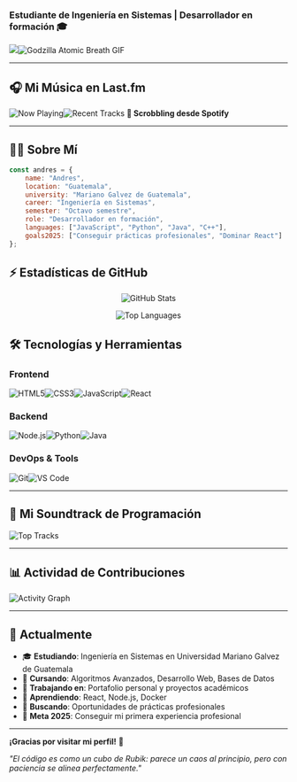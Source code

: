 ### Estudiante de Ingeniería en Sistemas | Desarrollador en formación 🎓

![](https://capsule-render.vercel.app/api?type=waving&color=gradient&customColorList=6,11,20&height=200&section=header&text=%C2%A1Hola!%20Soy%20Andres&fontSize=40&fontColor=00DDEB&animation=twinkling&fontAlignY=35)![Godzilla Atomic Breath GIF](https://i.pinimg.com/originals/e2/02/bd/e202bd98f141bb07d1f4a90662bc4296.gif)

---

## 🎧 Mi Música en Last.fm

![Now Playing](https://lastfm-img.vercel.app/now/Andres3f)![Recent Tracks](https://lastfm-recently-played.vercel.app/api?user=Andres3f&count=3&width=400&theme=dark)
**🎵 Scrobbling desde Spotify**

---

## 👨‍💻 Sobre Mí

```javascript
const andres = {
    name: "Andres",
    location: "Guatemala",
    university: "Mariano Galvez de Guatemala",
    career: "Ingeniería en Sistemas",
    semester: "Octavo semestre",
    role: "Desarrollador en formación",
    languages: ["JavaScript", "Python", "Java", "C++"],
    goals2025: ["Conseguir prácticas profesionales", "Dominar React"]
};
```

## ⚡ Estadísticas de GitHub

<div align="center">
  
![GitHub Stats](https://github-readme-stats.vercel.app/api?username=Andres3f&show_icons=true&theme=tokyo-night&hide_border=true&bg_color=000000&title_color=00DDEB&icon_color=00DDEB&text_color=C9D1D9)

![Top Languages](https://github-readme-stats.vercel.app/api/top-langs/?username=Andres3f&layout=compact&theme=tokyo-night&hide_border=true&bg_color=000000&title_color=00DDEB&text_color=C9D1D9)

</div>

## 🛠️ Tecnologías y Herramientas

### Frontend

![HTML5](https://img.shields.io/badge/HTML5-E34F26?style=for-the-badge&logo=html5&logoColor=white)![CSS3](https://img.shields.io/badge/CSS3-1572B6?style=for-the-badge&logo=css3&logoColor=white)![JavaScript](https://img.shields.io/badge/JavaScript-F7DF1E?style=for-the-badge&logo=javascript&logoColor=black)![React](https://img.shields.io/badge/React-20232A?style=for-the-badge&logo=react&logoColor=61DAFB)

### Backend

![Node.js](https://img.shields.io/badge/Node.js-43853D?style=for-the-badge&logo=node.js&logoColor=white)![Python](https://img.shields.io/badge/Python-3776AB?style=for-the-badge&logo=python&logoColor=white)![Java](https://img.shields.io/badge/Java-ED8B00?style=for-the-badge&logo=openjdk&logoColor=white)

### DevOps & Tools

![Git](https://img.shields.io/badge/Git-F05032?style=for-the-badge&logo=git&logoColor=white)![VS Code](https://img.shields.io/badge/VS_Code-007ACC?style=for-the-badge&logo=visual-studio-code&logoColor=white)


---

## 🎵 Mi Soundtrack de Programación

![Top Tracks](https://lastfm-recently-played.vercel.app/api?user=Andres3f&count=5&width=400&theme=dark)

---

## 📊 Actividad de Contribuciones

![Activity Graph](https://github-readme-activity-graph.vercel.app/graph?username=Andres3f&theme=tokyo-night&hide_border=true&bg_color=0D1117&color=00DDEB&line=00DDEB&point=00DDEB&area=true)

---

## 💭 Actualmente

- 🎓 **Estudiando**: Ingeniería en Sistemas en Universidad Mariano Galvez de Guatemala
- 📖 **Cursando**: Algoritmos Avanzados, Desarrollo Web, Bases de Datos
- 🔭 **Trabajando en**: Portafolio personal y proyectos académicos
- 🌱 **Aprendiendo**: React, Node.js, Docker
- 👯 **Buscando**: Oportunidades de prácticas profesionales
- 🎯 **Meta 2025**: Conseguir mi primera experiencia profesional

---

**¡Gracias por visitar mi perfil!** 🚀

*"El código es como un cubo de Rubik: parece un caos al principio, pero con paciencia se alinea perfectamente."*
